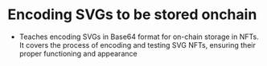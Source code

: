 # Encoding SVGs to be stored onchain
- Teaches encoding SVGs in Base64 format for on-chain storage in NFTs. It covers the process of encoding and testing SVG NFTs, ensuring their proper functioning and appearance
